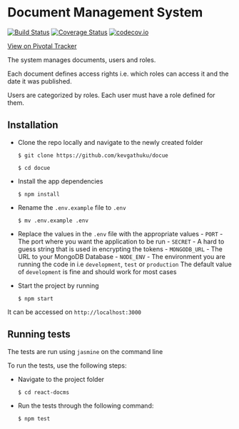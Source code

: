 # Document Management System

[![Build Status](https://travis-ci.org/kevgathuku/docue.svg?branch=master)](https://travis-ci.org/kevgathuku/docue)   [![Coverage Status](https://coveralls.io/repos/github/kevgathuku/docue/badge.svg?branch=master)](https://coveralls.io/github/kevgathuku/docue?branch=master)
[![codecov.io](https://codecov.io/github/kevgathuku/docue/coverage.svg?branch=master)](https://codecov.io/github/kevgathuku/docue?branch=master)

[View on Pivotal Tracker](https://www.pivotaltracker.com/n/projects/1515788)   

The system manages documents, users and roles.

Each document defines access rights i.e. which roles can access it and the date it was published.

Users are categorized by roles. Each user must have a role defined for them.

## Installation

- Clone the repo locally and navigate to the newly created folder

    `$ git clone https://github.com/kevgathuku/docue`

    `$ cd docue`

 - Install the app dependencies

    `$ npm install`

 - Rename the `.env.example` file to `.env`

     `$ mv .env.example .env`

 - Replace the values in the `.env` file with the appropriate values
         - `PORT` - The port where you want the application to be run
         - `SECRET` - A hard to guess string that is used in encrypting the tokens
         - `MONGODB_URL` - The URL to your MongoDB Database
         - `NODE_ENV` - The environment you are running the code in i.e `development`, `test` or `production`
             The default value of `development` is fine and should work for most cases

 - Start the project by running

    `$ npm start`

  It can be accessed on `http://localhost:3000`

## Running tests

The tests are run using `jasmine` on the command line

To run the tests, use the following steps:

 - Navigate to the project folder

    `$ cd react-docms`

 - Run the tests through the following command:

    `$ npm test`
